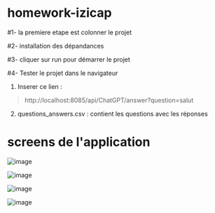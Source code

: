 # homework-izicap
#1- la premiere etape est colonner le projet

#2- installation des dépandances

#3- cliquer sur run pour démarrer le projet

#4- Tester le projet dans le navigateur

1. Inserer ce lien :

> http://localhost:8085/api/ChatGPT/answer?question=salut

2. questions_answers.csv : contient les questions avec les réponses


# screens de l'application

![image](https://user-images.githubusercontent.com/84517689/214972706-eeac11c1-0927-4eba-8ba5-d8413879022b.png)

![image](https://user-images.githubusercontent.com/84517689/214972759-793cb85f-f4f7-4722-9dec-79cce7668d51.png)

![image](https://user-images.githubusercontent.com/84517689/214974138-6c0e9493-d286-4bd1-a313-1434a6c290ba.png)

![image](https://user-images.githubusercontent.com/84517689/214974208-0f6016b1-407b-49f0-96a0-e29d2d2bc954.png)

